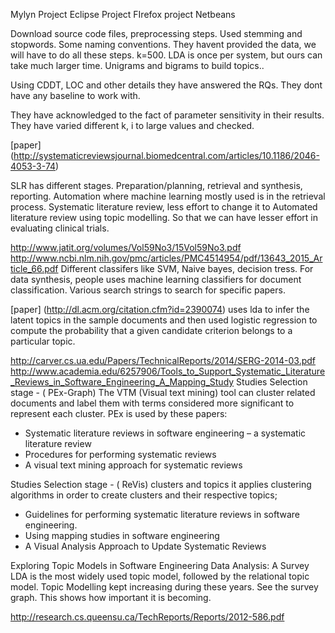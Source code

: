 Mylyn Project
Eclipse Project
FIrefox project
Netbeans

Download source code files, preprocessing steps. Used stemming and stopwords. Some naming conventions. They havent provided the data, we will have to do all these steps. 
k=500. LDA is once per system, but ours can take much larger time.
Unigrams and bigrams to build topics..

Using CDDT, LOC and other details they have answered the RQs. They dont have any baseline to work with.

They have acknowledged to the fact of parameter sensitivity in their results. They have varied different k, i to large values and checked.



[paper] (http://systematicreviewsjournal.biomedcentral.com/articles/10.1186/2046-4053-3-74)

SLR has different stages. Preparation/planning, retrieval and synthesis, reporting. Automation where machine learning mostly used is in the retrieval process.
Systematic literature review, less effort to change it to Automated literature review using topic modelling. So that we can have lesser effort in evaluating clinical trials.

http://www.jatit.org/volumes/Vol59No3/15Vol59No3.pdf
http://www.ncbi.nlm.nih.gov/pmc/articles/PMC4514954/pdf/13643_2015_Article_66.pdf
Different classifers like SVM, Naive bayes, decision tress.
For data synthesis, people uses machine learning classifiers for document classification. Various search strings to search for specific papers.


[paper] (http://dl.acm.org/citation.cfm?id=2390074)
uses lda to infer the latent topics in the sample documents and then used logistic regression to compute the probability that a given candidate criterion belongs to a particular topic.

http://carver.cs.ua.edu/Papers/TechnicalReports/2014/SERG-2014-03.pdf
http://www.academia.edu/6257906/Tools_to_Support_Systematic_Literature_Reviews_in_Software_Engineering_A_Mapping_Study
 Studies Selection stage - ( PEx-Graph) The VTM (Visual text mining) tool can cluster related documents and label them with terms considered more significant to represent each cluster. PEx is used by these papers:
- Systematic literature reviews in software engineering – a systematic literature review
- Procedures for performing systematic reviews
- A visual text mining approach for systematic reviews

 Studies Selection stage - ( ReVis) clusters and topics it applies clustering algorithms in order to create clusters and their respective topics;
- Guidelines for performing systematic literature reviews in software engineering.
- Using mapping studies in software engineering
- A Visual Analysis Approach to Update Systematic Reviews

Exploring Topic Models in Software Engineering Data Analysis: A Survey
LDA is the most widely used topic model, followed by the relational topic model. Topic Modelling kept increasing during these years. See the survey graph. This shows how important it is becoming.


http://research.cs.queensu.ca/TechReports/Reports/2012-586.pdf
